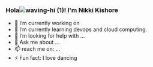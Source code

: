 ### Hola![waving-hi (1)](https://user-images.githubusercontent.com/72200951/189092049-a5227a09-93e8-4439-9bf2-5160a12d87b6.gif)! I'm Nikki Kishore

- 🔭 I’m currently working on 
- 🌱 I’m currently learning devops and cloud computing.
- 🤔 I’m looking for help with ...
- 💬 Ask me about ...
- 📫 reach me on: ...
- ⚡ Fun fact: I love dancing
